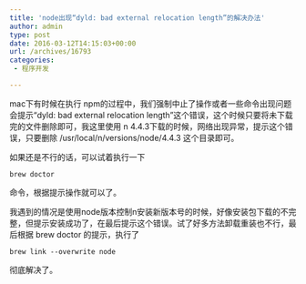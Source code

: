 ```yaml
---
title: 'node出现“dyld: bad external relocation length”的解决办法'
author: admin
type: post
date: 2016-03-12T14:15:03+00:00
url: /archives/16793
categories:
 - 程序开发

---
```

mac下有时候在执行 npm的过程中，我们强制中止了操作或者一些命令出现问题会提示“dyld: bad external relocation length”这个错误，这个时候只要将未下载完的文件删除即可，我这里使用 n 4.4.3下载的时候，网络出现异常，提示这个错误，只要删除 /usr/local/n/versions/node/4.4.3 这个目录即可。

如果还是不行的话，可以试着执行一下

```
brew doctor
```

命令，根据提示操作就可以了。

我遇到的情况是使用node版本控制n安装新版本号的时候，好像安装包下载的不完整，但提示安装成功了，在最后提示这个错误。试了好多方法卸载重装也不行，最后根据 brew doctor 的提示，执行了

```
brew link --overwrite node
```

彻底解决了。